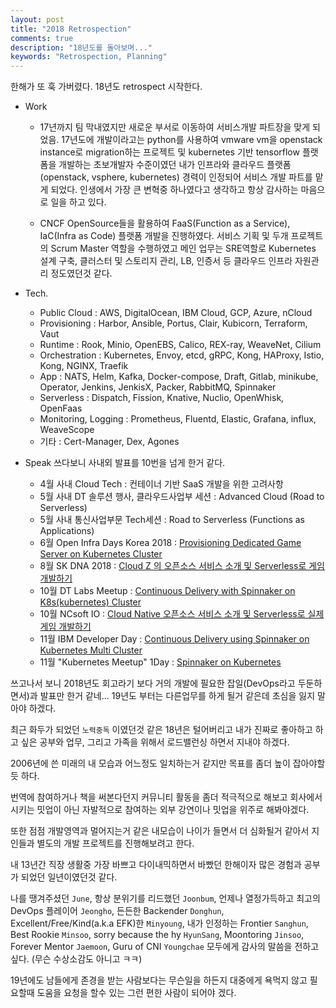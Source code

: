 ```yaml
---
layout: post
title: "2018 Retrospection"
comments: true
description: "18년도를 돌아보며..."
keywords: "Retrospection, Planning"
---
```


한해가 또 훅 가버렸다. 18년도 retrospect 시작한다.

* Work
  * 17년까지 팀 막내였지만 새로운 부서로 이동하여 서비스개발 파트장을 맞게 되었음. 17년도에 개발이라고는 python를 사용하여 vmware vm을 openstack instance로 migration하는 프로젝트 및 kubernetes 기반 tensorflow 플랫폼을 개발하는 초보개발자 수준이였던 내가 인프라와 클라우드 플랫폼(openstack, vsphere, kubernetes) 경력이 인정되어 서비스 개발 파트를 맡게 되었다. 인생에서 가장 큰 변혁중 하나였다고 생각하고 항상 감사하는 마음으로 일을 하고 있다.  
    
  * CNCF OpenSource들을 활용하여 FaaS(Function as a Service), IaC(Infra as Code) 플랫폼 개발을 진행하였다. 서비스 기획 및 두개 프로젝트의 Scrum Master 역할을 수행하였고 메인 업무는 SRE역할로 Kubernetes 설계 구축, 클러스터 및 스토리지 관리, LB, 인증서 등 클라우드 인프라 자원관리 정도였던것 같다. 

* Tech.
  * Public Cloud : AWS, DigitalOcean, IBM Cloud, GCP, Azure, nCloud
  * Provisioning : Harbor, Ansible, Portus, Clair, Kubicorn, Terraform, Vaut
  * Runtime : Rook, Minio, OpenEBS, Calico, REX-ray, WeaveNet, Cilium
  * Orchestration : Kubernetes, Envoy, etcd, gRPC, Kong, HAProxy, Istio, Kong, NGINX, Traefik
  * App : NATS, Helm, Kafka, Docker-compose, Draft, Gitlab, minikube, Operator, Jenkins, JenkisX, Packer, RabbitMQ, Spinnaker
  * Serverless : Dispatch, Fission, Knative, Nuclio, OpenWhisk, OpenFaas
  * Monitoring, Logging : Prometheus, Fluentd, Elastic, Grafana, influx, WeaveScope
  * 기타 : Cert-Manager, Dex, Agones

* Speak
  쓰다보니 사내외 발표를 10번을 넘게 한거 같다.
  * 4월 사내 Cloud Tech : 컨테이너 기반 SaaS 개발을 위한 고려사항
  * 5월 사내 DT 솔루션 행사, 클라우드사업부 세션 : Advanced Cloud (Road to Serverless)
  * 5월 사내 통신사업부문 Tech세션 : Road to Serverless (Functions as Applications)
  * 6월 Open Infra Days Korea 2018 : [Provisioning Dedicated Game Server on Kubernetes Cluster](https://www.slideshare.net/JinwoongKim8/provisioning-dedicated-game-server-on-kubernetes-cluster)
  * 8월 SK DNA 2018 : [Cloud Z 의 오픈소스 서비스 소개 및 Serverless로 게임 개발하기](https://www.slideshare.net/JinwoongKim8/cloud-z-serverless-118143924)
  * 10월 DT Labs Meetup : [Continuous Delivery with Spinnaker on K8s(kubernetes) Cluster](https://www.slideshare.net/JinwoongKim8/continuous-delivery-with-spinnaker-on-k8skubernetes-cluster-118140930)
  * 10월 NCsoft IO : [Cloud Native 오픈소스 서비스 소개 및 Serverless로 실제 게임 개발하기](https://www.slideshare.net/JinwoongKim8/cloud-native-serverless/JinwoongKim8/cloud-native-serverless)
  * 11월 IBM Developer Day : [Continuous Delivery using Spinnaker on Kubernetes Multi Cluster](http://public.dhe.ibm.com/software/kr/TrackB/B3.pdf)
  * 11월 "Kubernetes Meetup" 1Day : [Spinnaker on Kubernetes](https://www.slideshare.net/JinwoongKim8/spinnaker-on-kubernetes-123752186)


쓰고나서 보니 2018년도 회고라기 보다 거의 개발에 필요한 잡일(DevOps라고 두둔하면서)과 발표만 한거 같네...
19년도 부터는 다른업무를 하게 될거 같은데 초심을 잃지 말아야 하겠다.

최근 화두가 되었던 `노력중독` 이였던것 같은 18년은 털어버리고
내가 진짜로 좋아하고 하고 싶은 공부와 업무, 그리고 가족을 위해서 로드밸런싱 하면서 지내야 하겠다. 

2006년에 쓴 미래의 내 모습과 어느정도 일치하는거 같지만 목표를 좀더 높이 잡아야할듯 하다.

번역에 참여하거나 책을 써본다던지 커뮤니티 활동을 좀더 적극적으로 해보고
회사에서 시키는 밋업이 아닌 자발적으로 참여하는 외부 강연이나 밋업을 위주로 해봐야겠다. 

또한 점점 개발영역과 멀어지는거 같은 내모습이 나이가 들면서 더 심화될거 같아서 지인들과 별도의 개발 프로젝트를 진행해보려고 한다.

내 13년간 직장 생활중 가장 바쁘고 다이내믹하면서 바빴던 한해이자 많은 경험과 공부가 되었던 일년이였던것 같다.

나를 땡겨주셨던 `June`, 항상 분위기를 리드했던 `Joonbum`, 언제나 열정가득하고 최고의 DevOps 플레이어 `Jeongho`, 든든한 Backender `Donghun`, Excellent/Free/Kind(a.k.a EFK)한 `Minyoung`, 내가 인정하는 Frontier `Sanghun`, Best Rookie `Minsoo`, sorry because the hy `HyunSang`, Moontoring `Jinsoo`, Forever Mentor `Jaemoon`, Guru of CNI `Youngchae` 모두에게 감사의 말씀을 전하고 싶다. (무슨 수상소감도 아니고 ㅋㅋ)

19년에도 남들에게 존경을 받는 사람보다는 무슨일을 하든지 대중에게 욕먹지 않고 필요할때 도움을 요청을 할수 있는 그런 편한 사람이 되어야 겠다.

